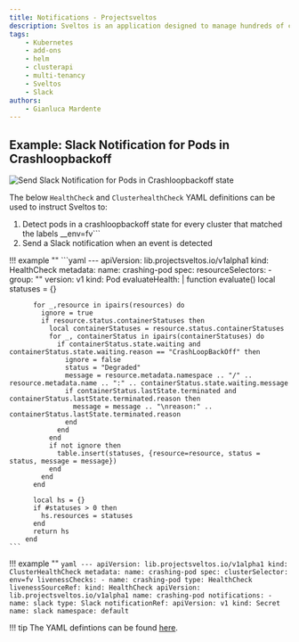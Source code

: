 ```yaml
---
title: Notifications - Projectsveltos
description: Sveltos is an application designed to manage hundreds of clusters by providing declarative APIs to deploy Kubernetes add-ons across multiple clusters.
tags:
    - Kubernetes
    - add-ons
    - helm
    - clusterapi
    - multi-tenancy
    - Sveltos
    - Slack
authors:
    - Gianluca Mardente
---
```


## Example: Slack Notification for Pods in Crashloopbackoff

![Send Slack Notification for Pods in Crashloopbackoff state](../assets/notification.gif)

The below `HealthCheck` and `ClusterhealthCheck` YAML definitions can be used to instruct Sveltos to:

1. Detect pods in a crashloopbackoff state for every cluster that matched the labels __env=fv```
1. Send a Slack notification when an event is detected

!!! example ""
    ```yaml
    ---
    apiVersion: lib.projectsveltos.io/v1alpha1
    kind: HealthCheck
    metadata:
      name: crashing-pod
    spec:
      resourceSelectors:
      - group: ""
        version: v1
        kind: Pod
      evaluateHealth: |
        function evaluate()
          local statuses = {}

          for _,resource in ipairs(resources) do
            ignore = true
            if resource.status.containerStatuses then
              local containerStatuses = resource.status.containerStatuses
              for _, containerStatus in ipairs(containerStatuses) do
                if containerStatus.state.waiting and containerStatus.state.waiting.reason == "CrashLoopBackOff" then
                  ignore = false
                  status = "Degraded"
                  message = resource.metadata.namespace .. "/" .. resource.metadata.name .. ":" .. containerStatus.state.waiting.message
                  if containerStatus.lastState.terminated and containerStatus.lastState.terminated.reason then
                    message = message .. "\nreason:" .. containerStatus.lastState.terminated.reason
                  end
                end
              end
              if not ignore then
                table.insert(statuses, {resource=resource, status = status, message = message})
              end
            end
          end
          
          local hs = {}
          if #statuses > 0 then
            hs.resources = statuses 
          end
          return hs
        end        
    ```

!!! example ""
    ```yaml
    ---
    apiVersion: lib.projectsveltos.io/v1alpha1
    kind: ClusterHealthCheck
    metadata:
    name: crashing-pod
    spec:
    clusterSelector: env=fv
    livenessChecks:
    - name: crashing-pod
      type: HealthCheck
      livenessSourceRef:
        kind: HealthCheck
        apiVersion: lib.projectsveltos.io/v1alpha1
        name: crashing-pod
    notifications:
    - name: slack
      type: Slack
      notificationRef:
        apiVersion: v1
        kind: Secret
        name: slack
        namespace: default
    ```

!!! tip
    The YAML defintions can be found [here](https://github.com/projectsveltos/demos/tree/main/observability).